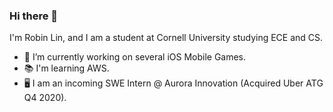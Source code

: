 ### Hi there 👋

I'm Robin Lin, and I am a student at Cornell University studying ECE and CS. 

- 📌 I’m currently working on several iOS Mobile Games.  
- 📚 I'm learning AWS.
- 🖥 I am an incoming SWE Intern @ Aurora Innovation (Acquired Uber ATG Q4 2020). 

